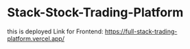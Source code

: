 ﻿# Stack-Stock-Trading-Platform
this is deployed Link for Frontend:  https://full-stack-trading-platform.vercel.app/
